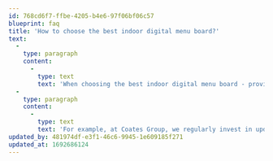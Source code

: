 ```yaml
---
id: 768cd6f7-ffbe-4205-b4e6-97f06bf06c57
blueprint: faq
title: 'How to choose the best indoor digital menu board?'
text:
  -
    type: paragraph
    content:
      -
        type: text
        text: 'When choosing the best indoor digital menu board - providers, look for a track record of success, end-to-end services, widespread adoption across the QSR industry, a broad suite of merchandising solutions, fitness for purpose within the restaurant ecosystem, and both hardware and software solutions that work cohesively together.'
  -
    type: paragraph
    content:
      -
        type: text
        text: 'For example, at Coates Group, we regularly invest in updating our digital menu board hardware and Switchboard™ CMS software to meet the evolving needs of restaurant customers. Our full-lifecycle support from design to installation ensures quality at every step of the way, recognised by industry organisations and global brands.'
updated_by: 481974df-e3f1-46c6-9945-1e609185f271
updated_at: 1692686124
---
```

